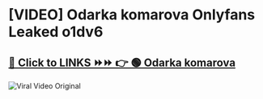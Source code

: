 
 # [VIDEO] Odarka komarova Onlyfans Leaked o1dv6

## <h2><a href="https://clipsfans.com/Odarka_komarova&ref=git">🔗 Click to LINKS ⏩⏩ 👉 🟢 Odarka komarova </a></h2>

<a href="https://clipsfans.com/Odarka_komarova&ref=git" rel="nofollow" data-target="animated-image.originalLink"><img src="https://i.ibb.co.com/xMMVF88/686577567.gif" alt="Viral Video Original" style="max-width: 100%; display: inline-block;" data-target="animated-image.originalImage"></a>

